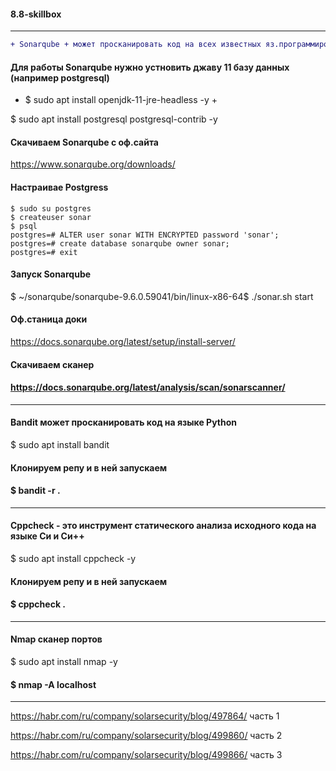 #### 8.8-skillbox

-----------------------------------------------------------
```diff
+ Sonarqube + может просканировать код на всех известных яз.программирования и сделать оценку качества кода.
```




#### Для работы Sonarqube нужно устновить джаву 11 базу данных (например postgresql)
+ $ sudo apt install openjdk-11-jre-headless -y +

$ sudo apt install postgresql postgresql-contrib -y

#### Скачиваем Sonarqube c оф.сайта
https://www.sonarqube.org/downloads/

#### Настраивае Postgress
```
$ sudo su postgres
$ createuser sonar
$ psql
postgres=# ALTER user sonar WITH ENCRYPTED password 'sonar';
postgres=# create database sonarqube owner sonar;
postgres=# exit
```

#### Запуск Sonarqube
$ ~/sonarqube/sonarqube-9.6.0.59041/bin/linux-x86-64$ ./sonar.sh start

#### Оф.станица доки 
https://docs.sonarqube.org/latest/setup/install-server/

#### Скачиваем сканер
#### https://docs.sonarqube.org/latest/analysis/scan/sonarscanner/
-------------------------------------------------------------------

#### Bandit может просканировать код на языке Python
$ sudo apt install bandit

#### Клонируем репу и в ней запускаем
#### $ bandit -r .

--------------------------------------------------------------------

#### Cppcheck - это инструмент статического анализа исходного кода на языке Си и Си++
$ sudo apt install cppcheck -y

#### Клонируем репу и в ней запускаем
#### $ cppcheck .
--------------------------------------------------------------------

#### Nmap сканер портов
$ sudo apt install nmap -y

#### $ nmap -A localhost
---------------------------------------------------------------------


https://habr.com/ru/company/solarsecurity/blog/497864/   часть 1

https://habr.com/ru/company/solarsecurity/blog/499860/   часть 2

https://habr.com/ru/company/solarsecurity/blog/499866/   часть 3







